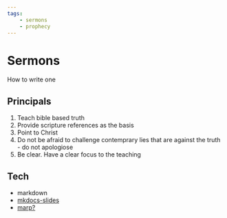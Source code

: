 ```yaml
---
tags:
    - sermons
    - prophecy
---
```


# Sermons

How to write one

## Principals

1. Teach bible based truth
1. Provide scripture references as the basis
1. Point to Christ
1. Do not be afraid to challenge contemprary lies that are against the truth - do not apologiose
1. Be clear. Have a clear focus to the teaching

## Tech

- markdown
- [mkdocs-slides](https://pypi.org/project/mkdocs-slides/)
- [marp?](https://marp.app/)
